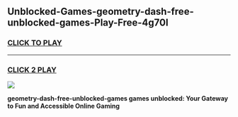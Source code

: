 
## Unblocked-Games-geometry-dash-free-unblocked-games-Play-Free-4g70l
<h3>
<a href="https://premium76.site?title=geometry-dash-free-unblocked-games&ref=18A">CLICK TO PLAY</a></h3>
<hr>

<h3>
<a href="https://premium76.site?title=geometry-dash-free-unblocked-games&ref=18A">CLICK 2 PLAY</a>
  
</h3>

<a href="https://premium76.site?title=geometry-dash-free-unblocked-games&ref=18A"><img src="https://clearcache.store/games.png"></a>


**geometry-dash-free-unblocked-games games unblocked: Your Gateway to Fun and Accessible Online Gaming**
